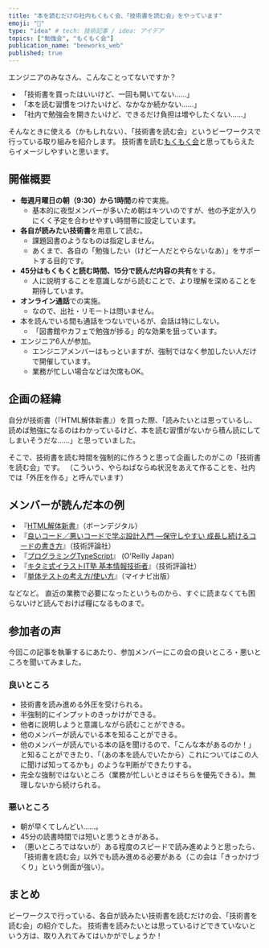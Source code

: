 ```yaml
---
title: "本を読むだけの社内もくもく会、「技術書を読む会」をやっています"
emoji: "📖"
type: "idea" # tech: 技術記事 / idea: アイデア
topics: ["勉強会", "もくもく会"]
publication_name: "beeworks_web"
published: true
---
```



エンジニアのみなさん、こんなことってないですか？

- 「技術書を買ったはいいけど、一回も開いてない……」
- 「本を読む習慣をつけたいけど、なかなか続かない……」
- 「社内で勉強会を開きたいけど、できるだけ負担は増やしたくない……」

そんなときに使える（かもしれない）、「技術書を読む会」というビーワークスで行っている取り組みを紹介します。
技術書を読む[もくもく会](https://ja.wikipedia.org/wiki/%E3%82%82%E3%81%8F%E3%82%82%E3%81%8F%E4%BC%9A_(%E9%9B%86%E4%BC%9A))と思ってもらえたらイメージしやすいと思います。

## 開催概要

- **毎週月曜日の朝（9:30）から1時間**の枠で実施。
  - 基本的に夜型メンバーが多いため朝はキツいのですが、他の予定が入りにくく予定を合わせやすい時間帯に設定しています。
- **各自が読みたい技術書**を用意して読む。
  - 課題図書のようなものは指定しません。
  - あくまで、各自の「勉強したい（けど一人だとやらないなあ）」をサポートする目的です。
- **45分はもくもくと読む時間、15分で読んだ内容の共有**をする。
  - 人に説明することを意識しながら読むことで、より理解を深めることを期待しています。
- **オンライン通話**での実施。
  - なので、出社・リモートは問いません。
- 本を読んでいる間も通話をつないでいるが、会話は特にしない。
  - 「図書館やカフェで勉強が捗る」的な効果を狙っています。
- エンジニア6人が参加。
  - エンジニアメンバーはもっといますが、強制ではなく参加したい人だけで開催しています。
  - 業務が忙しい場合などは欠席もOK。

## 企画の経緯

自分が技術書（『HTML解体新書』）を買った際、「読みたいとは思っているし、読めば勉強になるのはわかっているけど、本を読む習慣がないから積ん読にしてしまいそうだな……」と思っていました。

そこで、技術書を読む時間を強制的に作ろうと思って企画したのがこの「技術書を読む会」です。
（こういう、やらねばならぬ状況をあえて作ることを、社内では「外圧を作る」と呼んでいます）

## メンバーが読んだ本の例

- 『[HTML解体新書](https://www.borndigital.co.jp/book/25999.html)』（ボーンデジタル）
- 『[良いコード／悪いコードで学ぶ設計入門 ―保守しやすい 成長し続けるコードの書き方](https://gihyo.jp/book/2022/978-4-297-12783-1)』（技術評論社）
- 『[プログラミングTypeScript](https://www.oreilly.co.jp/books/9784873119045/)』 (O'Reilly Japan)
- 『[キタミ式イラストIT塾 基本情報技術者](https://gihyo.jp/book/2021/978-4-297-12451-9)』（技術評論社）
- 『[単体テストの考え方/使い方](https://book.mynavi.jp/ec/products/detail/id=134252)』（マイナビ出版）

などなど。
直近の業務で必要になったというものから、すぐに読まなくても困らないけど読んでおけば糧になるものまで。

## 参加者の声

今回この記事を執筆するにあたり、参加メンバーにこの会の良いところ・悪いところを聞いてみました。

### 良いところ

- 技術書を読み進める外圧を受けられる。
- 半強制的にインプットのきっかけができる。
- 他者に説明しようと意識しながら読むことができる。
- 他のメンバーが読んでいる本を知ることができる。
- 他のメンバーが読んでいる本の話を聞けるので、「こんな本があるのか！」と知ることができたり、「（あの本を読んでいたから）これについてはこの人に聞けば知ってるかも」のような判断ができたりする。
- 完全な強制ではないところ（業務が忙しいときはそちらを優先できる）。無理しないから続けられる。

### 悪いところ

- 朝が早くてしんどい……。
- 45分の読書時間では短いと思うときがある。
- （悪いところではないが）ある程度のスピードで読み進めようと思ったら、「技術書を読む会」以外でも読み進める必要がある（この会は「きっかけづくり」という側面が強い）。

## まとめ

ビーワークスで行っている、各自が読みたい技術書を読むだけの会、「技術書を読む会」の紹介でした。
技術書を読みたいとは思っているけどできていないという方は、取り入れてみてはいかがでしょうか！


